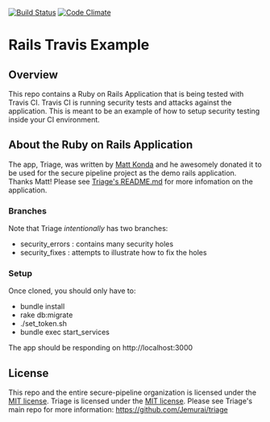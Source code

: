 [![Build Status](https://travis-ci.org/secure-pipeline/rails-travis-example.svg?branch=master)](https://travis-ci.org/secure-pipeline/rails-travis-example) [![Code Climate](https://codeclimate.com/github/secure-pipeline/rails-travis-example.png)](https://codeclimate.com/github/secure-pipeline/rails-travis-example)

# Rails Travis Example

## Overview
This repo contains a Ruby on Rails Application that is being tested with Travis CI.  Travis CI is running security tests and attacks against the application. This is meant to be an example of how to setup security testing inside your CI environment.

## About the Ruby on Rails Application

The app, Triage, was written by [Matt Konda](https://github.com/mkonda) and he awesomely donated it to be used for the secure pipeline project as the demo rails application.  Thanks Matt! Please see [Triage's README.md](https://github.com/Jemurai/triage/blob/master/README.md) for more infomation on the application. 

### Branches

Note that Triage *intentionally* has two branches:  
* security_errors :  contains many security holes
* security_fixes : attempts to illustrate how to fix the holes

### Setup

Once cloned, you should only have to: 
- bundle install
- rake db:migrate
- ./set_token.sh
- bundle exec start_services

The app should be responding on http://localhost:3000

## License

This repo and the entire secure-pipeline organization is licensed under the [MIT license](http://opensource.org/licenses/mit-license.php).
Triage is licensed under the [MIT license](http://opensource.org/licenses/mit-license.php).
Please see Triage's main repo for more information: https://github.com/Jemurai/triage
